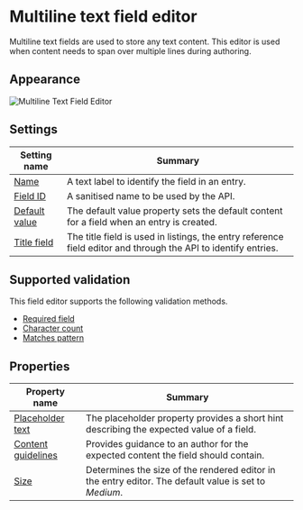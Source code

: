 # Multiline text field editor
Multiline text fields are used to store any text content. This editor is used when content needs to span over multiple lines during authoring.

## Appearance
![Multiline Text Field Editor](/images/field-editor-multiline-text.png)

## Settings
| Setting name | Summary|
| ---| --- |
| [Name](/content-types/field-editors/field-settings.md#name) | A text label to identify the field in an entry.|
| [Field ID](/content-types/field-editors/field-settings.md#field-id) | A sanitised name to be used by the API. |
| [Default value](/content-types/field-editors/field-settings.md#default-value) | The default value property sets the default content for a field when an entry is created. |
| [Title field](/content-types/field-editors/field-settings.md#title-field) | The title field is used in listings, the entry reference field editor and through the API to identify entries. |


## Supported validation
This field editor supports the following validation methods.

- [Required field](/content-types/validation/required-validation.md)
- [Character count](/content-types/validation/character-count-validation.md)
- [Matches pattern](/content-types/validation/regex-validation.md)


## Properties

| Property name | Summary|
| ---| --- |
| [Placeholder text](/content-types/field-editors/field-properties.md#placeholder-text) | The placeholder property provides a short hint describing the expected value of a field. |
| [Content guidelines](/content-types/field-editors/field-properties.md#content-guidelines) |  Provides guidance to an author for the expected content the field should contain. |
| [Size](/content-types/field-editors/field-properties.md#editor-size) | Determines the size of the rendered editor in the entry editor. The default value is set to *Medium*. |
